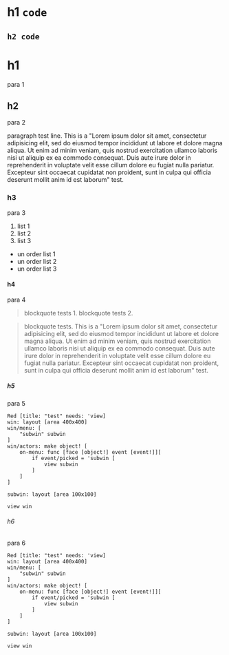 # h1 `code`

## `h2 code`


# h1

para 1

## h2

para 2

paragraph test line.
This is a "Lorem ipsum dolor sit amet, consectetur adipisicing elit, sed do eiusmod tempor incididunt ut labore et dolore magna aliqua. Ut enim ad minim veniam, quis nostrud exercitation ullamco laboris nisi ut aliquip ex ea commodo consequat. Duis aute irure dolor in reprehenderit in voluptate velit esse cillum dolore eu fugiat nulla pariatur. Excepteur sint occaecat cupidatat non proident, sunt in culpa qui officia deserunt mollit anim id est laborum" test.

### h3

para 3

1. list 1
2. list 2
3. list 3

* un order list 1
* un order list 2
* un order list 3

#### h4

para 4

> blockquote tests 1.
> blockquote tests 2.

> blockquote tests. This is a "Lorem ipsum dolor sit amet, consectetur adipisicing elit, sed do eiusmod tempor incididunt ut labore et dolore magna aliqua. Ut enim ad minim veniam, quis nostrud exercitation ullamco laboris nisi ut aliquip ex ea commodo consequat. Duis aute irure dolor in reprehenderit in voluptate velit esse cillum dolore eu fugiat nulla pariatur. Excepteur sint occaecat cupidatat non proident, sunt in culpa qui officia deserunt mollit anim id est laborum" test.

##### h5

para 5

```red
Red [title: "test" needs: 'view]
win: layout [area 400x400]
win/menu: [
    "subwin" subwin
]
win/actors: make object! [
    on-menu: func [face [object!] event [event!]][
        if event/picked = 'subwin [
            view subwin
        ]
    ]
]

subwin: layout [area 100x100]

view win
```

###### h6

para 6

    Red [title: "test" needs: 'view]
    win: layout [area 400x400]
    win/menu: [
        "subwin" subwin
    ]
    win/actors: make object! [
        on-menu: func [face [object!] event [event!]][
            if event/picked = 'subwin [
                view subwin
            ]
        ]
    ]

    subwin: layout [area 100x100]

    view win

